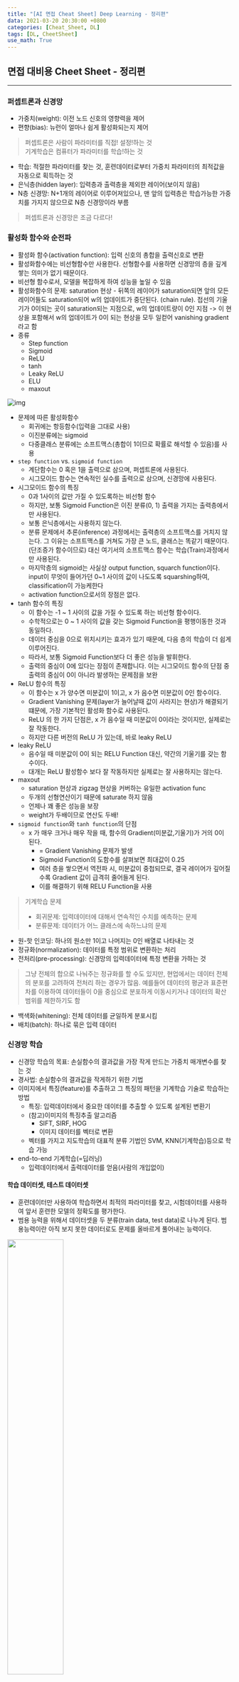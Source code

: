 ```yaml
---
title: "[AI 면접 Cheat Sheet] Deep Learning - 정리편"
data: 2021-03-20 20:30:00 +0800
categories: [Cheat_Sheet, DL]
tags: [DL, CheetSheet]
use_math: True
---
```



## **면접 대비용 Cheet Sheet - 정리편**

---

### 퍼셉트론과 신경망

- 가중치(weight): 이전 노드 신호의 영향력을 제어
- 편향(bias): 뉴런이 얼마나 쉽게 활성화되는지 제어

> 퍼셉트론은 사람이 파라미터를 직접! 설정!하는 것  
> 기계학습은 컴퓨터가 파라미터를 학습!하는 것  

- 학습: 적절한 파라미터를 찾는 것, 훈련데이터로부터 가중치 파라미터의 최적값을 자동으로 획득하는 것
- 은닉층(hidden layer): 입력층과 출력층을 제외한 레이어(보이지 않음)
- N층 신경망: N+1개의 레이어로 이루어져있으나, 맨 앞의 입력층은 학습가능한 가중치를 가지지 않으므로 N층 신경망이라 부름

> 퍼셉트론과 신경망은 조금 다르다!

### 활성화 함수와 순전파

- 활성화 함수(activation function): 입력 신호의 총합을 출력신호로 변환
- 활성화함수에는 비선형함수만 사용한다. 선형함수를 사용하면 신경망의 층을 깊게 쌓는 의미가 없기 때문이다.
- 비선형 함수로서, 모델을 복잡하게 하여 성능을 높일 수 있음
- 활성화함수의 문제: saturation 현상 - 뒤쪽의 레이어가 saturation되면 앞의 모든 레이어들도 saturation되어 w의 업데이트가 중단된다. (chain rule). 접선의 기울기가 0이되는 곳이 saturation되는 지점으로, w의 업데이트량이 0인 지점 -> 이 현상을 포함해서 w의 업데이트가 0이 되는 현상을 모두 일컫어 vanishing gradient라고 함
- 종류
  - Step function
  - Sigmoid
  - ReLU
  - tanh
  - Leaky ReLU
  - ELU
  - maxout

![img](2021-03-20-05-26-01.png)

- 문제에 따른 활성화함수
  - 회귀에는 항등함수(입력을 그대로 사용)
  - 이진분류에는 sigmoid
  - 다중클래스 분류에는 소프트맥스(총합이 1이므로 확률로 해석할 수 있음)를 사용
- `step function` vs. `sigmoid function`
  - 계단함수는 0 혹은 1을 출력으로 삼으며, 퍼셉트론에 사용된다.
  - 시그모이드 함수는 연속적인 실수를 출력으로 삼으며, 신경망에 사용된다.
- 시그모이드 함수의 특징
  - 0과 1사이의 값만 가질 수 있도록하는 비선형 함수
  - 하지만, 보통 Sigmoid Function은 이진 분류(0, 1) 출력을 가지는 출력층에서만 사용된다.
  - 보통 은닉층에서는 사용하지 않는다.
  - 분류 문제에서 추론(inference) 과정에서는 출력층의 소프트맥스를 거치지 않는다. 그 이유는 소프트맥스를 거쳐도 가장 큰 노드, 클래스는 똑같기 때문이다. (단조증가 함수이므로) 대신 여기서의 소프트맥스 함수는 학습(Train)과정에서만 사용된다.
  - 마지막층의 sigmoid는 사실상 output function, squarch function이다. input이 무엇이 들어가던 0~1 사이의 값이 나도도록 squarshing하여, classification이 가능케한다
  - activation function으로서의 장점은 없다.
- tanh 함수의 특징
  - 이 함수는 -1 ~ 1 사이의 값을 가질 수 있도록 하는 비선형 함수이다.
  - 수학적으로는 0 ~ 1 사이의 값을 갖는 Sigmoid Function을 평행이동한 것과 동일하다.
  - 데이터 중심을 0으로 위치시키는 효과가 있기 때문에, 다음 층의 학습이 더 쉽게 이루어진다.
  - 따라서, 보통 Sigmoid Function보다 더 좋은 성능을 발휘한다.
  - 출력의 중심이 0에 있다는 장점이 존재합니다. 이는 시그모이드 함수의 단점 중 출력의 중심이 0이 아니라 발생하는 문제점을 보완
- ReLU 함수의 특징
  - 이 함수는 x 가 양수면 미분값이 1이고, x 가 음수면 미분값이 0인 함수이다.
  - Gradient Vanishing 문제(layer가 늘어날때 값이 사라지는 현상)가 해결되기 떄문에, 가장 기본적인 활성화 함수로 사용된다.
  - ReLU 의 한 가지 단점은, x 가 음수일 때 미분값이 0이라는 것이지만, 실제로는 잘 작동한다.
  - 하지만 다른 버전의 ReLU 가 있는데, 바로 leaky ReLU
- leaky ReLU
  - 음수일 때 미분값이 0이 되는 RELU Function 대신, 약간의 기울기를 갖는 함수이다.
  - 대개는 ReLU 활성함수 보다 잘 작동하지만 실제로는 잘 사용하지는 않는다.
- maxout
  - saturation 현상과 zigzag 현상을 커버하는 유일한 activation func
  - 두개의 선형연산이기 때문에 saturate 하지 않음
  - 언제나 꽤 좋은 성능을 보장
  - weight가 두배이므로 연산도 두배!
- `sigmoid function`와 `tanh function`의 단점
  - x 가 매우 크거나 매우 작을 때, 함수의 Gradient(미분값,기울기)가 거의 0이 된다.
    - = Gradient Vanishing 문제가 발생
    - Sigmoid Function의 도함수를 살펴보면 최대값이 0.25
    - 여러 층을 쌓으면서 역전파 시, 미분값이 중첩되므로, 결국 레이어가 깊어질수록 Gradient 값이 급격히 줄어들게 된다.
    - 이를 해결하기 위해 RELU Function을 사용

> 기계학습 문제  
> - 회귀문제: 입력데이터에 대해서 연속적인 수치를 예측하는 문제  
> - 분류문제: 데이터가 어느 클래스에 속하느냐의 문제   


- 원-핫 인코딩: 하나의 원소만 1이고 나머지는 0인 배열로 나타내는 것
- 정규화(normalization): 데이터를 특정 범위로 변환하는 처리
- 전처리(pre-processing): 신경망의 입력데이터에 특정 변환을 가하는 것

> 그냥 전체의 합으로 나눠주는 정규화를 할 수도 있지만, 현업에서는 데이터 전체의 분포를 고려하여 전처리 하는 경우가 많음. 예를들어 데이터의 평균과 표준편차를 이용하여 데이터들이 0을 중심으로 분포하게 이동시키거나 데이터의 확산 범위를 제한하기도 함

- 백색화(whitening): 전체 데이터를 균일하게 분포시킴
- 배치(batch): 하나로 묶은 입력 데이터

### 신경망 학습

- 신경망 학습의 목표: 손실함수의 결과값을 가장 작게 만드는 가중치 매개변수를 찾는 것
- 경사법: 손실함수의 결과값을 작게하기 위한 기법
- 이미지에서 특징(feature)를 추출하고 그 특징의 패턴을 기계학습 기술로 학습하는 방법
  - 특징: 입력데이터에서 중요한 데이터를 추출할 수 있도록 설계된 변환기
  - (참고)이미지의 특징추출 알고리즘
    - SIFT, SIRF, HOG
    - 이미지 데이터를 벡터로 변환
  - 벡터를 가지고 지도학습의 대표적 분류 기법인 SVM, KNN(기계학습)등으로 학습 가능
- end-to-end 기계학습(=딥러닝)
  - 입력데이터에서 출력데이터를 얻음(사람의 개입없이)

#### 학습 데이터셋, 테스트 데이터셋

- 훈련데이터만 사용하여 학습하면서 최적의 파라미터를 찾고, 시험데이터를 사용하여 앞서 훈련한 모델의 정확도를 평가한다.
- 범용 능력을 위해서 데이터셋을 두 분류(train data, test data)로 나누게 된다. 범용능력이란 아직 보지 못한 데이터로도 문제를 올바르게 풀어내는 능력이다.

<img src="2021-03-20-05-30-06.png" width="50%">  

- 오버피팅(over fitting): 하나의 데이터셋에만 지나치게 최적화된 상태
  - 문제: 학습데이터셋에서의 정확도는 높으나, 테스트데이터셋에 대한 정확도가 낮음, 높은 분산
  - 원인: 너무 많은 특징을 가짐, 큰 에폭
  - 해결책
    - 충분히 많은 학습 데이터 사용(혹은 데이터를 조금씩 늘려가면서 레이어를 늘린다 ex 64-> 128 -> 512...)
    - 피쳐의 수를 줄이기(drop out)
    - augmentation을 통해서 다양한 케이스를 확보
    - lr 높여서 정규화를 이용
    - 교차검증
    - early stopping: 에폭 이전에 비해서 오차 증가하면 학습 종료
    - cost function 변형
- 언더피팅(under fitting): 모델링 대상을 설명하기에 필요한 정보를 충분히 모델에 반영하지 못한 상태
  - 문제: 학습데이터에 대한 정확도도 낮고, 테스트 데이터셋에 대한 정확도도 낮음, 높은 편향
  - 원인:너무 적은 데이터셋
  - 해결책
  - 학습셋이 적거나 학습이 제대로 되지 않아, 목적함수와 학습데이터간의 오류가 많은 경우
  - 데이터가 부족한 경우, data augmentation을 이용해서라도 늘린다
  - augmentation: 데이터를 늘려서 모델의 능을 높임(VGG에서 많이 사용)
    - 좌우반전, 이미지 자르기, 밝기 조절
  - 앙상블(ensemble): 데이터를 나누어 여러 모델을 만들어서 나온 결과 중 가장 많이 나온 결과를 선택함(bagging), 마치 여러 모델을 학습시킨 것과 같은 효과
  - 

- 교차검증(Cross Validation): 주어진 일부는 학습을 시켜서 모델을 만드는데 사용하고, 일부는 모델을 검증하는 데에 사용(학습하지 않은 existing data)
- 정규화(Regularization)

##### 편향(bias)과 분산(variance)

<img src="2021-03-20-04-28-40.png" width="50%">  

- 편향(bias)
  - 실제 값에서 멀어진 척도
  - Bias(편향)는 예측값과 실제값의 차이이다.
  - 즉, Bias(편향)가 크다는 것은, 예측값과 실제값의 차이가 크다는 것이며, 이는 과소적합을 의미한다.
- Variance(분산)
  - 예측된 값들이 서로 얼마나 떨어져있는가
  - Variance(분산)는 입력에 따른 예측값의 변동성을 의미한다.
  - 즉, Variance(분산)가 크다는 것은, 입력에 따른 예측값의 변동성이 크다는 것이며, 이는 과대적합을 의미한다.

<img src="2021-03-20-04-18-55.png" width="50%">
  - 1번은 정답
  - 2번은 오버피팅
  - 3번은 언더피팅

#### 손실함수

- 손실함수(loss function): 예측한 값과 정답 값의 차이를 나타내는 지표
- 학습: 손실함수를 최소화하는 최적의 파라미터를 탐색
- 손실함수는 예측값과 실제값이 같으면 0이 되는 특성을 갖고 있어야 한다
- 손실함수의 종류
  - 오차제곱합(sum of squares for error, SSE)
  - 교차엔트로피(cross entropy error, CEE)
    - log사용, 낮은확률로 예측해서 맞추거나, 높은 확률로 예측해서 틀리는 경우의 loss가 더 크다.
    - Binary Crossentropy: 이진 분류 문제에 사용
    - Categorical Crossentropy class: (다중 분류 문제)카테고리 분류에 사용. 레이블 클래스가 2개 이상일 경우 사용된다. 보통 softmax 다음에 연계되어 나온다고 하여 softmax 활성화 함수 다음에 나온다고 하여 softmax loss 라고도 불린다.
  - MSE(Mean Squared Error): 예측한 값과 실제 값 사이의 평균 제곱 오차를 정의한다. 공식이 매우 간단하며, 차가 커질수록 제곱 연산으로 인해서 값이 더욱 뚜렷해진다. 그리고 제곱으로 인해서 오차가 양수이든 음수이든 누적 값을 증가시킨다. 연속형 변수를 예측할 때 사용. MSE는 회귀(regression) 용도의 딥러닝 모델을 훈련시킬때 많이 사용되는 손실 함수입니다.
  - MAE(mean absolute error): MAE는 MSE와 거의 비슷합니다. 에러 제곱의 평균이 아니라 에러 절대값의 평균을 구해줍니다. MAE도 회귀 용도의 딥러닝 모델을 훈련시킬때 많이 사용됩니다. 
  - RMSE(Root Mean Squared Error): MSE에 루트(√)를 씌운 것. MSE 값은 오류의 제곱을 구하기 때문에 실제 오류 평균보다 더 커지는 특성이 있어 MSE에 루트를 씌운 RMSE 은 값의 왜곡을 줄여준다.
  - 코사인유사도
  - KL Divergence
  - 포아송

- 손실함수를 설정하는 이유?
  - 높은 정확도라는 지표대신에 손실함수 값이라는 우회적인 방법을 택하는 이유?
  - 미분
    - 최적의 파라미터를 탐색할 때, 손실함수의 값을 가장 작게 만드는 매개변수를 찾음
    - 이때 미분하여 기울기를 계산하고 그 미분값을 단서로하여 매개변수의 값을 서서히 갱신해가는 과정을 거침
    - 미분값이 음수면 가중치 파라미터를 양의 방향으로 이동시켜서 손실함수의 값을 줄일 수 있음
    - 미분값이 0이면 가중치 매개변수를 어느쪽으로 움직여도 손실함수의 값은 줄어들지 않음
    - 따라서 갱신 멈춤
    - 정확도를 지표로 삼아서 안되는이유: 미분값이 대부분의 장소에서 0이되어, 매개변수를 갱신할 수 없기 때문임
      - 100장 중에서 30장 맞음 -> 가중치 갱신 -> 그래도 100장 중에서 30장 맞음 -> 기울기=0 =>정확도를 0으로 삼으면 안됨
      - 정확도에 비해, 손실함수는 연속적으로 변하기 때문에 사용가능

- 목적함수(Objective Function): 학습을 통해 최적화시키려는 함수. 딥러닝에서는 일반적으로 학습을 통해 Cost를 최소화시키는 optimize 작업을 수행을 하고 이때 Cost function을 Objective function이라 볼 수 있음. 모델(함수)에 대하여 우리가 가장 일반적으로 사용하는 용어로서 최댓값, 최솟값을 구하는 함수를 말합니다. 애초에 cost function과 loss function 모두 비용이 최소화 되는 것을 찾는다고 생각하면 됩니다.결국 loss function은 cost function의 일부이고, cost function는 objective function의 일부라고 보면 되겠습니다.
- 손실함수(Loss Function): input(x)에 대한 예측값(y^)과 실제 label값(y) 사이의 오차를 계산하는 함수. 하나의 input data에 대해서 오차를 계산하는 함수. Loss Function은 single data set을 다룹니다.
- 비용함수(Cost Function): 모든 input dataset에 대해서 오차를 계산하는 함수. Loss Function의 합, 평균 에러를 다룹니다. 즉, single data set이 아니라 entire data set을 다룹니다. 그냥 순간순간의 loss를 판단할 땐 loss function을 사용하고 학습이 완료된 후에는 cost function을 확인하면 될 것 같습니다.
- Objective Function >= Cost Function >= Loss Function

---

- 미니배치(mini-batch) 학습: 데이터의 일부를 추려서 전체의 근사치로서 사용. 전체 데이터의 일부(미니배치)만 골라서 학습을 수행
  - 사용이유? 많은 데이터를 대상으로 한번에 손실함수의 합을 구하기 위해서는 (정규화하여, 평균 손실 함수를 위해서) 시간이 걸리기 때문에
  - 훈련 데이터 중 일부를 무작위로 가져온 선별 데이터를 미니배치라고 한다. 이 미니배치의 손실함수 값을 줄이는 것이 목표
- 배치 정규화(Batch Normalization): 각 미니배치별로 사전  정규화 처리를 수행하는 기법, 다양한 정규화 방법 중 하나는 모델의 복잡가 높아질수록 패널티를 주는 것

- 최적화(Optimization): 비용이 최소화되는 곳이 성능이 가장 잘 나오는 부분이며, 가능한 비용이 적은 부분을 찾는 것

- epoch, batch size, iteration
  1. Epoch
     - 한 번의 epoch는 인공 신경망에서 전체 데이터 셋에 대해 forward pass / backward pass 과정을 거친 것을 말합니다. 즉, 전체 데이터 셋에 대해 한 번 학습을 완료한 상태입니다.
     - 참고로, 신경망에서 사용되는 역전파 알고리즘은 파라미터를 사용하여 입력부터 출력까지의 각 계층의 weight를 계산하는 과정을 거치는 순방향 패스(forward pass), forward pass를 반대로 거슬러 올라가며 다시 한 번 계산 과정을 거쳐 기존의 weight를 수정하는 역방향 패스(backward pass)로 나뉩니다. 이 전체 데이터 셋에 대해 해당 과정(forward pass + backward pass)이 완료되면 한 번의 epoch가 진행됐다고 볼 수 있습니다.역전파 알고리즘이 무엇인지 모른다고 해도 epoch를 전체 데이터 셋에 대해 한 번의 학습 과정이 완료됐다고 이해해도 될 것 같습니다.
     - 즉 epochs = 40이면 전체 데이터를 40번 사용해서 학습을 거친 것입니다. 참고로 epoch 값이 적절한게 중요합니다. 너무 작으면 underfitting, 너무 크면 overfitting이 발생할 확률이 높습니다.
  2. Batch Size, Iteration
     - Batch Size는 한 번의 Batch마다 주는 데이터 샘플의 size를 뜻합니다. 여기서 Batch(보통은 mini-batch라고 표현합니다.)는 나눠진 데이터 셋을 뜻하며 iteration는 epoch를 나누어서 실행하는 횟수라고 생각하면 됩니다.
     - 메모리의 한계와 속도 저하 때문에 대부분의 경우에는 한 번의 epoch에서 모든 데이터를 한꺼번에 집어넣을 수 없습니다. 그래서 데이터를 나누어서 주게 되는데 이 때 몇 번 나눠서 주는가를 iteration, 각 iteration마다 주는 데이터 사이즈를 batch size라고 합니다.


> 정리를 해봅시다. 전체 2000 개의 데이터가 있고, epochs = 20, batch_size = 500이라고 가정합시다. 그렇다면 1 epoch는 각 데이터의 size가 500인 batch가 들어가 네 번의 iteration으로 나누어집니다. 그리고 전체 데이터 셋에 대해서 20번의 학습이 이루어졌으며, iteration 기준으로 본다면 총 80번의 학습이 이루어진 것입니다.

> 편미분: 변수가 여럿인 함수에 대한 미분
> 기울기의 결과에 마이너스를 붙인 벡터를 그려보면, 기울기가 가리키는 방향은 각 장소에서 함수의 출력값을 가장 크게 줄이는 방향이다.

- 학습률(learning rate): 한번의 학습으로 얼마만큼 학습해야할 지, 즉 파라미터 값을 얼마나 갱신하느냐를 정하는 것
- step: 반복횟수
- epoch: 단위, 1 epoch는 학습에서 훈련데이터를 모두 소진했을 때의 횟수에 해당


- 경사하강법(gradient descent): 최솟값을 찾는 것
- 확률적 경사하강법(stochastic gradient descent, SGD): 데이터를 미니배치로 무작위로 선정하여 기울기를 구하고, 기울기 방향으로 파라미터를 갱신하는 과정을 반복하는 경사법 